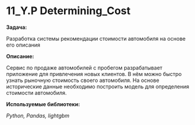 # 11_Y.P Determining_Cost
**Задача:**

Разработка системы рекомендации стоимости автомобиля на основе его описания

**Описание:**

Сервис по продаже автомобилей с пробегом  разрабатывает приложение для привлечения новых клиентов. В нём можно быстро узнать рыночную стоимость своего автомобиля. На основе исторические данные необходимо построить модель для определения стоимости автомобиля.

**Используемые библиотеки:**

<i>
Python,
Pandas,
lightgbm
